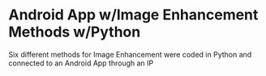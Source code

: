 # Android App w/Image Enhancement Methods w/Python
 Six different methods for Image Enhancement were coded in Python and connected to an Android App through an IP

